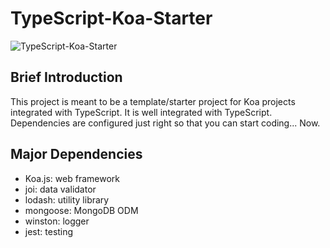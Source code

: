 # TypeScript-Koa-Starter

![TypeScript-Koa-Starter](https://socialify.git.ci/Kiyo5hi/TypeScript-Koa-Starter/image?description=1&descriptionEditable=%E2%9A%A1Accelerate%20your%20development%20with%20a%20starter%20code%E2%9A%A1&forks=1&language=1&owner=1&pattern=Diagonal%20Stripes&stargazers=1&theme=Dark)

## Brief Introduction

This project is meant to be a template/starter project for Koa projects integrated with TypeScript. It is well integrated with TypeScript. Dependencies are configured just right so that you can start coding... Now.

## Major Dependencies

- Koa.js: web framework
- joi: data validator
- lodash: utility library
- mongoose: MongoDB ODM
- winston: logger
- jest: testing
